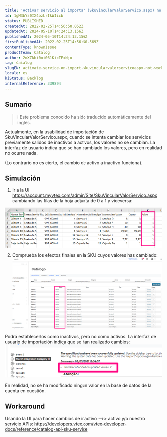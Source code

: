```yaml
---
title: 'Activar servicio al importar (SkuVincularValorServico.aspx) no funciona'
id: 1gM3bYz0IX4ozLrIkWIicb
status: PUBLISHED
createdAt: 2022-02-25T14:56:50.052Z
updatedAt: 2024-05-10T14:24:13.156Z
publishedAt: 2024-05-10T14:24:13.156Z
firstPublishedAt: 2022-02-25T14:56:50.569Z
contentType: knownIssue
productTeam: Catalog
author: 2mXZkbi0oi061KicTExNjo
tag: Catalog
slugEN: activate-service-on-import-skuvincularvalorservicoaspx-not-working
locale: es
kiStatus: Backlog
internalReference: 339894
---
```


## Sumario

>ℹ️ Este problema conocido ha sido traducido automáticamente del inglés.


Actualmente, en la usabilidad de importación de SkuVincularValorServico.aspx, cuando se intenta cambiar los servicios previamente salidos de inactivos a activos, los valores no se cambian. La interfaz de usuario indica que se han cambiado los valores, pero en realidad no ocurre nada.

(Lo contrario no es cierto, el cambio de activo a inactivo funciona).


##

## Simulación


1) Ir a la UI https://account.myvtex.com/admin/Site/SkuVincularValorServico.aspx cambiando las filas de la hoja adjunta de 0 a 1 y viceversa:

 ![](https://raw.githubusercontent.com/vtexdocs/help-center-content/refs/heads/main/docs/es/known-issues/Catalog/activar-servicio-al-importar-skuvincularvalorservicoaspx-no-funciona_1.png)

2) Comprueba los efectos finales en la SKU cuyos valores has cambiado:
 ![](https://raw.githubusercontent.com/vtexdocs/help-center-content/refs/heads/main/docs/es/known-issues/Catalog/activar-servicio-al-importar-skuvincularvalorservicoaspx-no-funciona_2.png)

Podrá establecerlos como inactivos, pero no como activos. La interfaz de usuario de importación indica que se han realizado cambios:
 ![](https://raw.githubusercontent.com/vtexdocs/help-center-content/refs/heads/main/docs/es/known-issues/Catalog/activar-servicio-al-importar-skuvincularvalorservicoaspx-no-funciona_3.png)

En realidad, no se ha modificado ningún valor en la base de datos de la cuenta en cuestión.



## Workaround


Usando la UI para hacer cambios de inactivo -->> activo y/o nuestro servicio APIs:
https://developers.vtex.com/vtex-developer-docs/reference/catalog-api-sku-service




